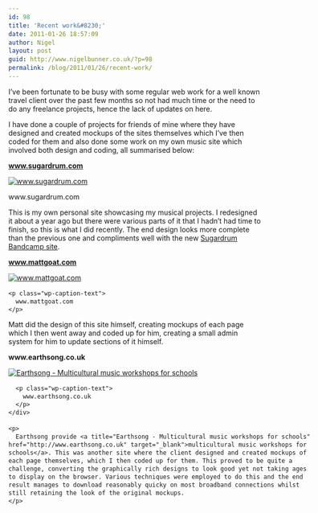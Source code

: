 ```yaml
---
id: 98
title: 'Recent work&#8230;'
date: 2011-01-26 18:57:09
author: Nigel
layout: post
guid: http://www.nigelbunner.co.uk/?p=98
permalink: /blog/2011/01/26/recent-work/
---
```

I&#8217;ve been fortunate to be busy with some regular web work for a well known travel client over the past few months so not had much time or the need to do any freelance projects, hence the lack of updates on here.

I have done a couple of projects for friends of mine where they have designed and created mockups of the sites themselves which I&#8217;ve then coded for them and also done some work on my own music site which involved both design and coding, all summarised below:

**www.sugardrum.com**

<div id="attachment_99" style="width: 610px" class="wp-caption aligncenter">
  <a title="Sugardrum Music" href="http://www.sugardrum.com" target="_blank"><img class="size-full wp-image-99 " title="Sugardrum" src="/img/wp-blog/2011/01/Sugardrum-2011.jpg" alt="www.sugardrum.com" width="600" height="466" srcset="/img/wp-blog/2011/01/Sugardrum-2011.jpg 600w, /img/wp-blog/2011/01/Sugardrum-2011-300x233.jpg 300w" sizes="(max-width: 600px) 100vw, 600px" /></a>
  
  <p class="wp-caption-text">
    www.sugardrum.com
  </p>
</div>

This is my own personal site showcasing my musical projects. I redesigned it about a year ago but there were various parts of it that I hadn&#8217;t had time to finish, so this is what I did recently. The end design looks more complete than the previous one and compliments well with the new <a title="Sugardrum on Bandcamp" href="http://sugardrum.bandcamp.com/" target="_blank">Sugardrum Bandcamp site</a>.

**www.mattgoat.com**

<p style="text-align: center;">
  <div id="attachment_101" style="width: 610px" class="wp-caption aligncenter">
    <a title="Matt Tweed Illustrations" href="http://www.mattgoat.com/" target="_blank"><img class="size-full wp-image-101   " title="Matt Tweed Illustrations" src="/img/wp-blog/2011/01/Matt-Tweed-Illustations.jpg" alt="www.mattgoat.com" width="600" height="454" srcset="/img/wp-blog/2011/01/Matt-Tweed-Illustations.jpg 600w, /img/wp-blog/2011/01/Matt-Tweed-Illustations-300x227.jpg 300w" sizes="(max-width: 600px) 100vw, 600px" /></a>
    
    <p class="wp-caption-text">
      www.mattgoat.com
    </p>
  </div>
  
  <p>
    Matt did the design of this site himself, creating mockups of each page which I then went away and coded up for him, creating a small admin system for him to update sections of it himself.
  </p>
  
  <p>
    <strong>www.earthsong.co.uk</strong>
  </p>
  
  <p style="text-align: center;">
    <div id="attachment_103" style="width: 610px" class="wp-caption aligncenter">
      <a title="Earthsong - Multicultural music workshops for schools" href="http://www.www.earthsong.co.uk/" target="_blank"><img class="size-full wp-image-103 " title="Earthsong - Multicultural music workshops for schools" src="/img/wp-blog/2011/01/earthsong.jpg" alt="Earthsong - Multicultural music workshops for schools" width="600" height="572" srcset="/img/wp-blog/2011/01/earthsong.jpg 600w, /img/wp-blog/2011/01/earthsong-300x286.jpg 300w" sizes="(max-width: 600px) 100vw, 600px" /></a>
      
      <p class="wp-caption-text">
        www.earthsong.co.uk
      </p>
    </div>
    
    <p>
      Earthsong provide <a title="Earthsong - Multicultural music workshops for schools" href="http://www.earthsong.co.uk" target="_blank">multicultural music workshops for schools</a>. This was another site where the client designed and created mockups of each page themselves, which I then coded up for them. This proved to be quite a challenge, converting the graphically rich designs to look good yet not taking ages to display on the browser. Various techniques were employed to do this and the end result manages to download reasonably quicky on most broadband connections whilst still retaining the look of the original mockups.
    </p>